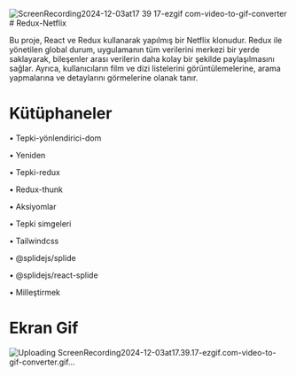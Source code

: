 ![ScreenRecording2024-12-03at17 39 17-ezgif com-video-to-gif-converter](https://github.com/user-attachments/assets/22b72191-0f87-45d3-a24a-87fbf004bf03)# Redux-Netflix

Bu proje, React ve Redux kullanarak yapılmış bir Netflix klonudur. 
Redux ile yönetilen global durum, uygulamanın tüm verilerini merkezi bir yerde saklayarak, bileşenler arası verilerin daha kolay bir şekilde paylaşılmasını sağlar. 
Ayrıca, kullanıcıların film ve dizi listelerini görüntülemelerine, arama yapmalarına ve detaylarını görmelerine olanak tanır.

# Kütüphaneler
• Tepki-yönlendirici-dom

• Yeniden

• Tepki-redux

• Redux-thunk

• Aksiyomlar

• Tepki simgeleri

• Tailwindcss

• @splidejs/splide

• @splidejs/react-splide

• Milleştirmek

# Ekran Gif

![Uploading ScreenRecording2024-12-03at17.39.17-ezgif.com-video-to-gif-converter.gif…]()
